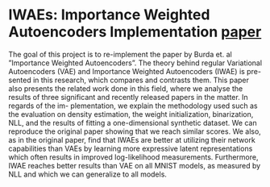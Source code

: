 # IWAEs: Importance Weighted Autoencoders Implementation [paper](report.pdf)
The goal of this project is to re-implement the paper by Burda et. al ”Importance Weighted Autoencoders”.
The theory behind regular Variational Autoencoders (VAE) and Importance Weighted Autoencoders (IWAE) is pre-
sented in this research, which compares and contrasts them. This paper also presents the related work done in this
field, where we analyse the results of three significant and recently released papers in the matter. In regards of the im-
plementation, we explain the methodology used such as the evaluation on density estimation, the weight initialization,
binarization, NLL, and the results of fitting a one-dimensional synthetic dataset. We can reproduce the original paper
showing that we reach similar scores. We also, as in the original paper, find that IWAEs are better at utilizing their
network capabilities than VAEs by learning more expressive latent representations which often results in improved
log-likelihood measurements. Furthermore, IWAE reaches better results than VAE on all MNIST models, as measured
by NLL and which we can generalize to all models.